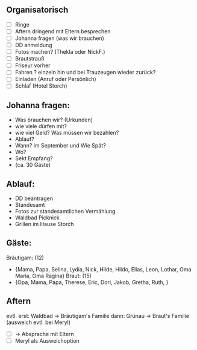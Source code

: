 ## Organisatorisch
- [ ] Ringe
- [ ] Aftern dringend mit Eltern besprechen
- [ ] Johanna fragen (was wir brauchen)
- [ ] DD anmeldung
- [ ] Fotos machen? (Thekla oder NickF.)
- [ ] Brautstrauß
- [ ] Friseur vorher
- [ ] Fahren ? einzeln hin und bei Trauzeugen wieder zurück?
- [ ] Einladen (Anruf oder Persönlich)
- [ ] Schlaf (Hotel Storch)

## Johanna fragen:
- Was brauchen wir? (Urkunden)
- wie viele dürfen mit?
- wie viel Geld? Was müssen wir bezahlen?
- Ablauf?
- Wann? im September und Wie Spät?
- Wo?
- Sekt Empfang? 
- (ca. 30 Gäste)
## Ablauf:
- DD beantragen
- Standesamt
- Fotos zur standesamtlichen Vermählung
- Waldbad Picknick
- Grillen im Hause Storch

## Gäste:
Bräutigam: (12) 
- {Mama, Papa, Selina, Lydia, Nick, Hilde, Hildo, Elias, Leon, Lothar, Oma Maria, Oma Ragina}
Braut: (15) 
- {Opa, Mama, Papa, Therese, Eric, Dori, Jakob, Gretha, Ruth, }

## Aftern
evtl. erst: Waldbad -> Bräutigam's Familie 
dann: Grünau  -> Braut's Familie (ausweich evtl. bei Meryl)
- [ ] -> Absprache mit Eltern
- [ ] Meryl als Ausweichoption
